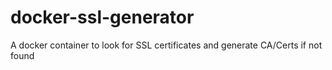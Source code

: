 # docker-ssl-generator
A docker container to look for SSL certificates and generate CA/Certs if not found
